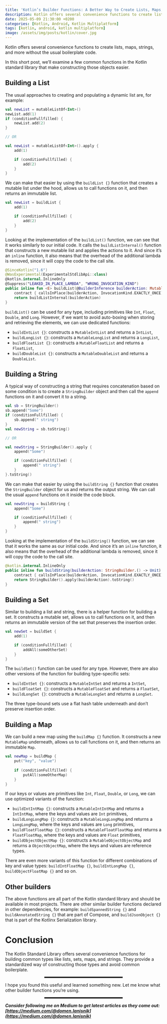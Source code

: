 ```yaml
---
title: 'Kotlin’s Builder Functions: A Better Way to Create Lists, Maps, Strings & Sets'
description: Kotlin offers several convenience functions to create lists, maps, strings, and more without the usual boilerplate code.
date: 2025-05-09 21:30:00 +0200
categories: [Kotlin, Android, Kotlin Multiplatform]
tags: [kotlin, android, kotlin multiplatform]
image: /assets/img/posts/kotlin/cover.jpg
---
```


Kotlin offers several convenience functions to create lists, maps, strings, and more without the usual boilerplate code.

In this short post, we’ll examine a few common functions in the Kotlin standard library that make constructing those objects easier.


## Building a List

The usual approaches to creating and populating a dynamic list are, for example:


```kotlin
val newList = mutableListOf<Int>()
newList.add(1)
if (conditionFullfilled) {
    newList.add(2)
}

// OR

val newList = mutableListOf<Int>().apply { 
    add(1)

    if (conditionFullfilled) {
        add(2)
    }
}
```



We can make that easier by using the `buildList {}` function that creates a mutable list under the hood, allows us to call functions on it, and then returns an immutable list.


```kotlin
val newList = buildList { 
    add(1)

    if (conditionFullfilled) {
        add(2)
    }
}
```


Looking at the implementation of the `buildList()` function, we can see that it works similarly to our initial code. It calls the `buildListInternal()` function that constructs a new mutable list and applies the actions to it. And since it’s an `inline` function, it also means that the overhead of the additional lambda is removed, since it will copy the code to the call site.


```kotlin
@SinceKotlin("1.6")
@WasExperimental(ExperimentalStdlibApi::class)
@kotlin.internal.InlineOnly
@Suppress("LEAKED_IN_PLACE_LAMBDA", "WRONG_INVOCATION_KIND")
public inline fun <E> buildList(@BuilderInference builderAction: MutableList<E>.() -> Unit): List<E> {
    contract { callsInPlace(builderAction, InvocationKind.EXACTLY_ONCE) }
    return buildListInternal(builderAction)
}
```

`buildList()`  can be used for any type, including primitives like  `Int`,  `Float`,  `Double`, and  `Long`. However, if we want to avoid auto-boxing when storing and retrieving the elements, we can use dedicated functions:

-   `buildIntList {}`: constructs a  `MutableIntList`  and returns a  `IntList`,
-   `buildLongList {}`: constructs a  `MutableLongList`  and returns a  `LongList`,
-   `buildFloatList {}`: constructs a  `MutableFloatList`  and returns a  `FloatList`,
-   `buildDoubleList {}`: constructs a  `MutableDoubleList`  and returns a  `DoubleList`.

## Building a String

A typical way of constructing a string that requires concatenation based on some condition is to create a  `StringBuilder`  object and then call the  `append`  functions on it and convert it to a string.


```kotlin
val sb = StringBuilder()
sb.append("Some")
if (conditionFullfilled) {
    sb.append(" string")
}
val newString = sb.toString()

// OR

val newString = StringBuilder().apply { 
    append("Some")

    if (conditionFullfilled) {
        append(" string")
    }
}.toString()
```


We can make that easier by using the `buildString {}` function that creates the `StringBuilder` object for us and returns the output string. We can call the usual `append` functions on it inside the code block.



```kotlin
val newString = buildString {
    append("Some")

    if (conditionFullfilled) {
        append(" string")
    }
}
```


Looking at the implementation of the `buildString()` function, we can see that it works the same as our initial code. And since it’s an `inline` function, it also means that the overhead of the additional lambda is removed, since it will copy the code to the call site.



```kotlin
@kotlin.internal.InlineOnly
public inline fun buildString(builderAction: StringBuilder.() -> Unit): String {
    contract { callsInPlace(builderAction, InvocationKind.EXACTLY_ONCE) }
    return StringBuilder().apply(builderAction).toString()
}
```


## Building a Set

Similar to building a list and string, there is a helper function for building a set. It constructs a mutable set, allows us to call functions on it, and then returns an immutable version of the set that preserves the insertion order.


```kotlin
val newSet = buildSet {
    add(1)

    if (conditionFullfilled) {
        addAll(someOtherSet)
    }
}
```

The  `buildSet()`  function can be used for any type. However, there are also other versions of the function for building type-specific sets:

-   `buildIntSet {}`: constructs a  `MutableIntSet`  and returns a  `IntSet`,
-   `buildFloatSet {}`: constructs a  `MutableFloatSet`  and returns a  `FloatSet`,
-   `buildLongSet {}`: constructs a  `MutableLongSet`  and returns a  `LongSet`.

The three type-bound sets use a flat hash table underneath and don’t preserve insertion order.

## Building a Map

We can build a new map using the  `buildMap {}`  function. It constructs a new  `MutableMap`  underneath, allows us to call functions on it, and then returns an immutable  `Map`.


```kotlin
val newMap = buildMap { 
    put("key", "value")
    
    if (conditionFullfilled) {
        putAll(someOtherMap)
    }
}
```



If our keys or values are primitives like  `Int`,  `Float`,  `Double`, or  `Long`, we can use optimized variants of the function:

-   `buildIntIntMap {}`: constructs a  `MutableIntIntMap`  and returns a  `IntIntMap`, where the keys and values are  `Int`  primitives,
-   `buildLongLongMap {}`: constructs a  `MutableLongLongMap`  and returns a  `LongLongMap`, where the keys and values are  `Long`  primitives,
-   `buildFloatFloatMap {}`: constructs a  `MutableFloatFloatMap`  and returns a  `FloatFloatMap`, where the keys and values are  `Float`  primitives,
-   `buildObjectObjectMap {}`: constructs a  `MutableObjectObjectMap`  and returns a  `ObjectObjectMap`, where the keys and values are reference types.

There are even more variants of this function for different combinations of key and value types:  `buildIntFloatMap {}`,  `buildIntLongMap {}`,  `buildObjectFloatMap {}`  and so on.

## Other builders

The above functions are all part of the Kotlin standard library and should be available in most projects. There are other similar builder functions declared in other dependencies, for example:  `buildSpannedString {}`  and  `buildAnnotatedString {}`  that are part of Compose, and  `buildJsonObject {}`  that is part of the Kotlinx Serialization library.

# Conclusion

The Kotlin Standard Library offers several convenience functions for building common types like lists, sets, maps, and strings. They provide a standardized way of constructing those types and avoid common boilerplate.


<hr style="width:50%; margin-left:25% !important; margin-right:25% !important; height:4px;">


I hope you found this useful and learned something new. Let me know what other builder functions you’re using.

<hr style="width:50%; margin-left:25% !important; margin-right:25% !important; height:4px;">

  

***Consider following me on Medium to get latest articles as they come out: [https://medium.com/@domen.lanisnik](https://medium.com/@domen.lanisnik)***